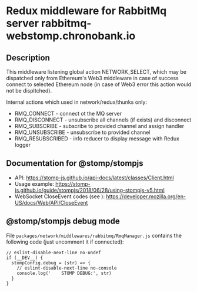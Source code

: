 # Redux middleware for RabbitMq server rabbitmq-webstomp.chronobank.io

## Description

This middleware listening global action NETWORK_SELECT, which may be dispatched only from Ethereum's Web3 middleware in case of success connect to selected Ethereum node (in case of Web3 error this action would not be displtched).

Internal actions which used in network/redux/thunks only:
* RMQ_CONNECT - connect ot the MQ server
* RMQ_DISCONNECT - unsubscribe all channels (if exists) and disconnect
* RMQ_SUBSCRIBE - subscribe to provided channel and assign handler
* RMQ_UNSUBSCRIBE - unsubscribe to provided channel
* RMQ_RESUBSCRIBED - info reducer to display message with Redux logger

## Documentation for @stomp/stompjs

* API: https://stomp-js.github.io/api-docs/latest/classes/Client.html
* Usage example: https://stomp-js.github.io/guide/stompjs/2018/06/28/using-stompjs-v5.html
* WebSocket CloseEvent codes (see ): https://developer.mozilla.org/en-US/docs/Web/API/CloseEvent

## @stomp/stompjs debug mode

File `packages/network/middlewares/rabbitmq/RmqManager.js` contains the following code (just uncomment it if connected):
```
// eslint-disable-next-line no-undef
if (__DEV__) {
  stompConfig.debug = (str) => {
    // eslint-disable-next-line no-console
    console.log('    STOMP DEBUG:', str)
  }
}
```


